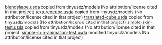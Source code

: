 [blendshape.usda](blendshape.usda) copied from tinyusdz/models (No attribution/license cited in that project)
[texturedcube.usda](texturedcube.usda) copied from tinyusdz/models (No attribution/license cited in that project)
[translated-cube.usda](translated-cube.usda) copied from tinyusdz/models (No attribution/license cited in that project)
[simple-skin-test.usda](simple-skin-test.usda) copied from tinyusdz/models (No attribution/license cited in that project)
[simple-skin-animation-test.usda](simple-skin-animation-test.usda) modified tinyusdz/models (No attribution/license cited in that project)
